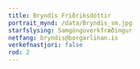 ```yaml
---
title: Bryndís Friðriksdóttir
portrait_mynd: /data/Bryndis_sm.jpg
starfslysing: Samgönguverkfræðingur
netfang: bryndis@borgarlinan.is
verkefnastjori: false
rod: 2
---
```


